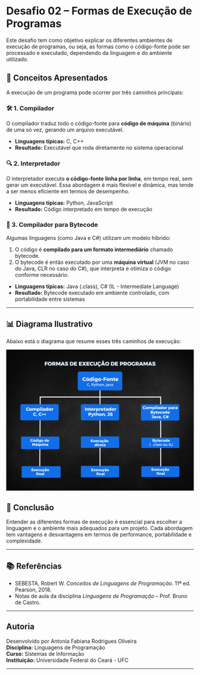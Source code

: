 # Desafio 02 – Formas de Execução de Programas

Este desafio tem como objetivo explicar os diferentes ambientes de execução de programas, ou seja, as formas como o código-fonte pode ser processado e executado, dependendo da linguagem e do ambiente utilizado.

## 🎯 Conceitos Apresentados

A execução de um programa pode ocorrer por três caminhos principais:

### 🛠️ 1. Compilador
O compilador traduz todo o código-fonte para **código de máquina** (binário) de uma só vez, gerando um arquivo executável.

- **Linguagens típicas:** C, C++
- **Resultado:** Executável que roda diretamente no sistema operacional

### 🔍 2. Interpretador
O interpretador executa **o código-fonte linha por linha**, em tempo real, sem gerar um executável. Essa abordagem é mais flexível e dinâmica, mas tende a ser menos eficiente em termos de desempenho.

- **Linguagens típicas:** Python, JavaScript
- **Resultado:** Código interpretado em tempo de execução

### 🧱 3. Compilador para Bytecode
Algumas linguagens (como Java e C#) utilizam um modelo híbrido:
1. O código é **compilado para um formato intermediário** chamado bytecode.
2. O bytecode é então executado por uma **máquina virtual** (JVM no caso do Java, CLR no caso do C#), que interpreta e otimiza o código conforme necessário.

- **Linguagens típicas:** Java (.class), C# (IL - Intermediate Language)
- **Resultado:** Bytecode executado em ambiente controlado, com portabilidade entre sistemas

---

## 📊 Diagrama Ilustrativo

Abaixo está o diagrama que resume esses três caminhos de execução:

![Diagrama – Formas de Execução de Programas](diagrama.png)


## 📌 Conclusão

Entender as diferentes formas de execução é essencial para escolher a linguagem e o ambiente mais adequados para um projeto. Cada abordagem tem vantagens e desvantagens em termos de performance, portabilidade e complexidade.

---

## 📚 Referências

- SEBESTA, Robert W. *Conceitos de Linguagens de Programação*. 11ª ed. Pearson, 2018.
- Notas de aula da disciplina *Linguagens de Programação* – Prof. Bruno de Castro.

---

## Autoria

Desenvolvido por Antonia Fabiana Rodrigues Oliveira  
**Disciplina:** Linguagens de Programação  
**Curso:** Sistemas de Informação  
**Instituição:** Universidade Federal do Ceará - UFC

---